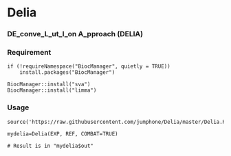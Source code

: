 # Delia

### DE_conve_L_ut_I_on A_pproach (DELIA)

### Requirement

    if (!requireNamespace("BiocManager", quietly = TRUE))
        install.packages("BiocManager")
        
    BiocManager::install("sva")
    BiocManager::install("limma")

### Usage

    source('https://raw.githubusercontent.com/jumphone/Delia/master/Delia.R')
    
    mydelia=Delia(EXP, REF, COMBAT=TRUE)
    
    # Result is in "mydelia$out"
    
    




